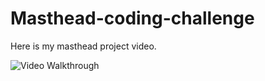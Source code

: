 # Masthead-coding-challenge

Here is my masthead project video.

<img src='Masthead.gif' title='Video Walkthrough' width='' alt='Video Walkthrough' />
